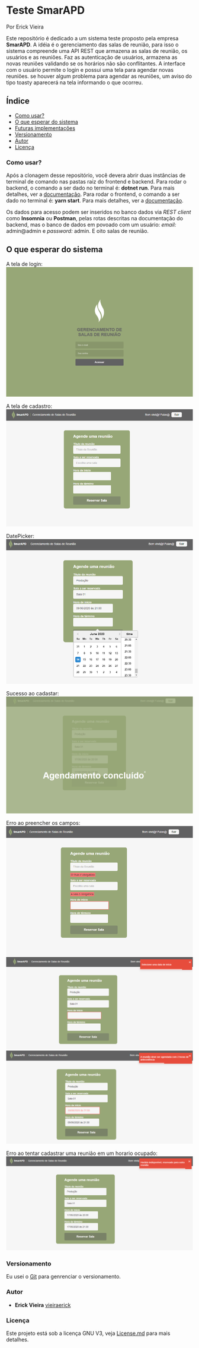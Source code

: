 # Teste SmarAPD

Por Erick Vieira

Este repositório é dedicado a um sistema teste proposto pela empresa **SmarAPD**.
A idéia é o gerenciamento das salas de reunião, para isso o sistema compreende uma API REST que armazena as salas de reunião, os usuários e as reuniões. Faz as autenticação de usuários, armazena as novas reuniões validando se os horários não são conflitantes. A interface com o usuário permite o login e possui uma tela para agendar novas reuniões. se houver algum problema para agendar as reuniões, um aviso do tipo toasty aparecerá na tela informando o que ocorreu. 

## Índice

<!--ts-->

* [Como usar?](#como-usar?)
* [O que esperar do sistema](#o-que-esperar-do-sistema)
* [Futuras implementações](#futuras-implementações)
* [Versionamento](#versionamento)
* [Autor](#autor)
* [Licença](#licença)

<!--te-->


### Como usar?

Após a clonagem desse repositório, você devera abrir duas instâncias de terminal de comando nas pastas raiz do frontend e backend.
Para rodar o backend, o comando a ser dado no terminal é: **dotnet run**. Para mais detalhes, ver a [documentação](./backend/README.md).
Para rodar o frontend, o comando a ser dado no terminal é: **yarn start**. Para mais detalhes, ver a [documentação](./frontend/README.md).

Os dados para acesso podem ser inseridos no banco dados via *REST client* como **Insomnia** ou **Postman**, pelas rotas descritas na documentação do backend, mas o banco de dados em povoado com um usuário: *email:* admin@admin e *password:* admin. E oito salas de reunião.

## O que esperar do sistema
A tela de login:
![login](./gitImages/login.png)

A tela de cadastro:
![register](./gitImages/register.png)

DatePicker:
![date](./gitImages/date.png)

Sucesso ao cadastar:
![sucesso](./gitImages/sucesso.png)

Erro ao preencher os campos:
![erro1](./gitImages/erro1.png)
![erro2](./gitImages/erro2.png)
![erro3](./gitImages/erro3.png)

Erro ao tentar cadastrar uma reunião em um horario ocupado:
![indisponivel](./gitImages/indisponivel.png)

### Versionamento
Eu usei o [Git](https://git-scm.com/) para genrenciar o versionamento.

### Autor

* **Erick Vieira** [vieiraerick](https://github.com/vieiraerick)

### Licença

Este projeto está sob a licença GNU V3, veja [License.md](LICENSE) para mais detalhes.
